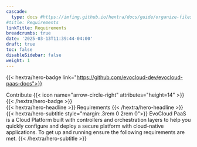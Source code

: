 ```yaml
---
cascade:
  type: docs #https://imfing.github.io/hextra/docs/guide/organize-files/#layouts
#title: Requirements
linkTitle: Requirements
breadcrumbs: true
date: '2025-03-13T11:39:44-04:00'
draft: true
toc: false
disableSidebar: false
weight: 1
---
```


<!-- markdownlint-disable MD033 MD034-->
{{< hextra/hero-badge link="https://github.com/evocloud-dev/evocloud-paas-docs">}}
  <div class="hx-w-2 hx-h-2 hx-rounded-full hx-bg-primary-400"></div>
  Contribute
  {{< icon name="arrow-circle-right" attributes="height=14" >}}
{{< /hextra/hero-badge >}}

<div class="hx-mt-6 hx-mb-6">
{{< hextra/hero-headline >}}
  Requirements
{{< /hextra/hero-headline >}}
</div>

<div class="hx-mb-12">
{{< hextra/hero-subtitle style="margin:.3rem 0 2rem 0">}}
  EvoCloud PaaS is a Cloud Platform built with controllers and orchestration layers to help you quickly configure and 
  deploy a secure platform with cloud-native applications. To get up and running ensure the following 
  requirements are met.
{{< /hextra/hero-subtitle >}}
</div>


